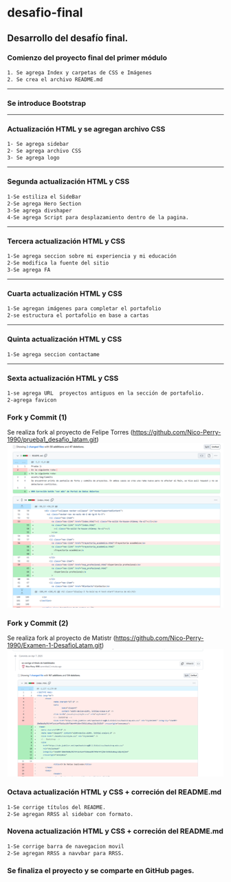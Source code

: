 # desafio-final

## Desarrollo del desafío final.

### Comienzo del proyecto final del primer módulo

    1. Se agrega Index y carpetas de CSS e Imágenes
    2. Se crea el archivo README.md

---

### Se introduce Bootstrap

---

### Actualización HTML y se agregan archivo CSS

    1- Se agrega sidebar
    2- Se agrega archivo CSS
    3- Se agrega logo

---

### Segunda actualización HTML y CSS

    1-Se estiliza el SideBar
    2-Se agrega Hero Section
    3-Se agrega divshaper
    4-Se agrega Script para desplazamiento dentro de la pagina.

---

### Tercera actualización HTML y CSS

    1-Se agrega seccion sobre mi experiencia y mi educación
    2-Se modifica la fuente del sitio
    3-Se agrega FA

---

### Cuarta actualización HTML y CSS

    1-Se agregan imágenes para completar el portafolio
    2-se estructura el portafolio en base a cartas

---

### Quinta actualización HTML y CSS

    1-Se agrega seccion contactame

---

### Sexta actualización HTML y CSS

    1-se agrega URL  proyectos antiguos en la sección de portafolio.
    2-agrega favicon

### Fork y Commit (1)

Se realiza fork al proyecto de Felipe Torres (https://github.com/Nico-Perry-1990/prueba1_desafio_latam.git)
![se reliza un commit corrigiendo el botón "Ver Más"](assets/images/externalcommit-1.png)

### Fork y Commit (2)

Se realiza fork al proyecto de Matistr (https://github.com/Nico-Perry-1990/Examen-1-DesafioLatam.git)
![se reliza un commit corrigiendo el titulo de la seccion de habilidades](assets/images/externalcommit-2.png)

### Octava actualización HTML y CSS + correción del README.md

    1-Se corrige títulos del README.
    2-Se agregan RRSS al sidebar con formato.

### Novena actualización HTML y CSS + correción del README.md

    1-Se corrige barra de navegacion movil
    2-Se agregan RRSS a navvbar para RRSS.

### Se finaliza el proyecto y se comparte en GitHub pages.

